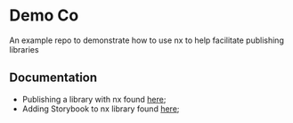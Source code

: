 # Demo Co

An example repo to demonstrate how to use nx to help facilitate publishing libraries

## Documentation

- Publishing a library with nx found [here](./PUBLSIHING.md);
- Adding Storybook to nx library found [here](./STORYBOOK.md);
